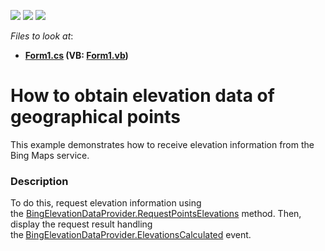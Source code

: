 <!-- default badges list -->
![](https://img.shields.io/endpoint?url=https://codecentral.devexpress.com/api/v1/VersionRange/128576728/16.1.4%2B)
[![](https://img.shields.io/badge/Open_in_DevExpress_Support_Center-FF7200?style=flat-square&logo=DevExpress&logoColor=white)](https://supportcenter.devexpress.com/ticket/details/T378724)
[![](https://img.shields.io/badge/📖_How_to_use_DevExpress_Examples-e9f6fc?style=flat-square)](https://docs.devexpress.com/GeneralInformation/403183)
<!-- default badges end -->
<!-- default file list -->
*Files to look at*:

* **[Form1.cs](./CS/BingElevationData/Form1.cs) (VB: [Form1.vb](./VB/BingElevationData/Form1.vb))**
<!-- default file list end -->
# How to obtain elevation data of geographical points


This example demonstrates how to receive elevation information from the Bing Maps service.


<h3>Description</h3>

To do this, request elevation information using the&nbsp;<a href="https://documentation.devexpress.com/#WindowsForms/DevExpressXtraMapBingElevationDataProvider_RequestPointsElevationstopic(ZsR7ew)">BingElevationDataProvider.RequestPointsElevations</a>&nbsp;method. Then, display the request result handling the<strong>&nbsp;</strong><a href="https://documentation.devexpress.com/#WindowsForms/DevExpressXtraMapBingElevationDataProvider_ElevationsCalculatedtopic">BingElevationDataProvider.ElevationsCalculated</a>&nbsp;event.

<br/>


